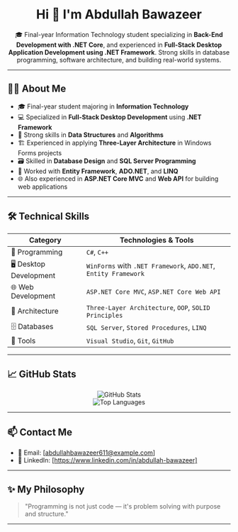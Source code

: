 <h1 align="center">Hi 👋 I'm Abdullah Bawazeer</h1>

<p align="center">
🎓 Final-year Information Technology student specializing in <strong>Back-End Development with .NET Core</strong>, and experienced in <strong>Full-Stack Desktop Application Development using .NET Framework</strong>. Strong skills in database programming, software architecture, and building real-world systems.


---

## 🧑‍💻 About Me

- 🎓 Final-year student majoring in **Information Technology**
- 💻 Specialized in **Full-Stack Desktop Development** using **.NET Framework**
- 🧠 Strong skills in **Data Structures** and **Algorithms**
- 🏗️ Experienced in applying **Three-Layer Architecture** in Windows Forms projects
- 🗃️ Skilled in **Database Design** and **SQL Server Programming**
- 🧩 Worked with **Entity Framework**, **ADO.NET**, and **LINQ**
- 🌐 Also experienced in **ASP.NET Core MVC** and **Web API** for building web applications

---

## 🛠️ Technical Skills

| Category               | Technologies & Tools                                                   |
|------------------------|------------------------------------------------------------------------|
| 🧾 Programming         | `C#`, `C++`                                                             |
| 🖥 Desktop Development | `WinForms` with `.NET Framework`, `ADO.NET`, `Entity Framework`        |
| 🌐 Web Development     | `ASP.NET Core MVC`, `ASP.NET Core Web API`                             |
| 🧩 Architecture        | `Three-Layer Architecture`, `OOP`, `SOLID Principles`                  |
| 🗄️ Databases           | `SQL Server`, `Stored Procedures`, `LINQ`                              |
| 🔧 Tools               | `Visual Studio`, `Git`, `GitHub`                                       |



---

## 📈 GitHub Stats

<p align="center">
  <img src="https://github-readme-stats.vercel.app/api?username=AbdullahBawazir&show_icons=true&theme=radical" alt="GitHub Stats"/>
  <br>
  <img src="https://github-readme-stats.vercel.app/api/top-langs/?username=AbdullahBawazir&layout=compact&theme=radical" alt="Top Languages"/>
</p>

---

## 📫 Contact Me

- 📧 Email: [abdullahbawazeer611@example.com]
- 💼 LinkedIn: [https://www.linkedin.com/in/abdullah-bawazeer]

---

## ✨ My Philosophy

> "Programming is not just code — it's problem solving with purpose and structure."

---

